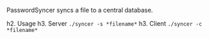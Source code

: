 PasswordSyncer syncs a file to a central database.

h2. Usage
h3. Server
`./syncer -s *filename*`
h3. Client
`./syncer -c *filename*`